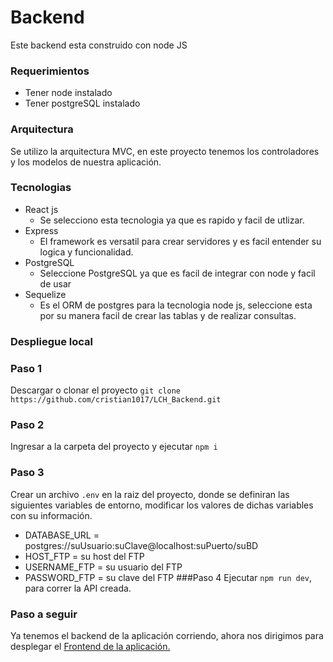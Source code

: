 # Backend 

Este backend esta construido con node JS

### Requerimientos

- Tener node instalado
- Tener postgreSQL instalado

### Arquitectura

Se utilizo la arquitectura MVC, en este proyecto tenemos los controladores y los modelos de nuestra aplicación.

### Tecnologias
- React js
	- Se selecciono esta tecnologia ya que es rapido y facil de utlizar.
- Express
	- El framework es versatil para crear servidores y es facil entender su logica y funcionalidad.
- PostgreSQL
	- Seleccione PostgreSQL ya que es facil de integrar con node y facil de usar
- Sequelize
	- Es el ORM de postgres para la tecnologia node js, seleccione esta por su manera facil de crear las tablas y de realizar consultas.

### Despliegue local
### Paso 1

Descargar o clonar el proyecto `git clone https://github.com/cristian1017/LCH_Backend.git`

### Paso 2

Ingresar a la carpeta del proyecto y ejecutar `npm i`

### Paso 3

Crear un archivo `.env` en la raiz del proyecto, donde se definiran las siguientes variables de entorno, modificar los valores de dichas variables con su información.
- DATABASE_URL = postgres://suUsuario:suClave@localhost:suPuerto/suBD
- HOST_FTP = su host del FTP
- USERNAME_FTP =  su usuario del FTP
- PASSWORD_FTP =  su clave del FTP
###Paso 4
Ejecutar `npm run dev`, para correr la API creada.

### Paso a seguir
Ya tenemos el backend de la aplicación corriendo, ahora nos dirigimos para desplegar el [Frontend de la aplicación. ](https://github.com/cristian1017/LCH_Frontend) 
